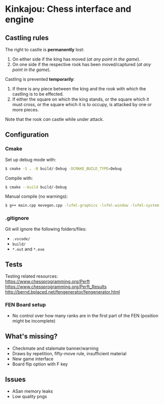 # Kinkajou: Chess interface and engine

## Castling rules

The right to castle is **permanently** lost:
1. On either side if the king has moved (*at any point in the game*).
2. On one side if the respective rook has been moved/captured (*at any point in the game*).

Castling is prevented **temporarily**:
1. If there is any piece between the king and the rook with which the castling is to be effected.
2. If either the square on which the king stands, or the square which it must cross, or the square which it is to occupy, is attacked by one or more pieces.

Note that the rook _can_ castle while under attack.

## Configuration

### Cmake

Set up debug mode with:
~~~bash
$ cmake -S . -B build/-Debug -DCMAKE_BUILD_TYPE=Debug
~~~

Compile with:
~~~bash
$ cmake --build build/-Debug
~~~

Manual compile (no warnings):
~~~bash
$ g++ main.cpp movegen.cpp -lsfml-graphics -lsfml-window -lsfml-system
~~~

### .gitignore

Git will ignore the following folders/files:
- `.vscode/`
- `build/`
- `*.out` and `*.exe`

## Tests
Testing related resources:\
https://www.chessprogramming.org/Perft \
https://www.chessprogramming.org/Perft_Results \
http://bernd.bplaced.net/fengenerator/fengenerator.html

### FEN Board setup
- No control over how many ranks are in the first part of the FEN (position might be incomplete)

## What's missing?
- Checkmate and stalemate banner/warning
- Draws by repetition, fifty-move rule, insufficient material
- New game interface
- Board flip option with F key

## Issues
- ASan memory leaks
- Low quality pngs